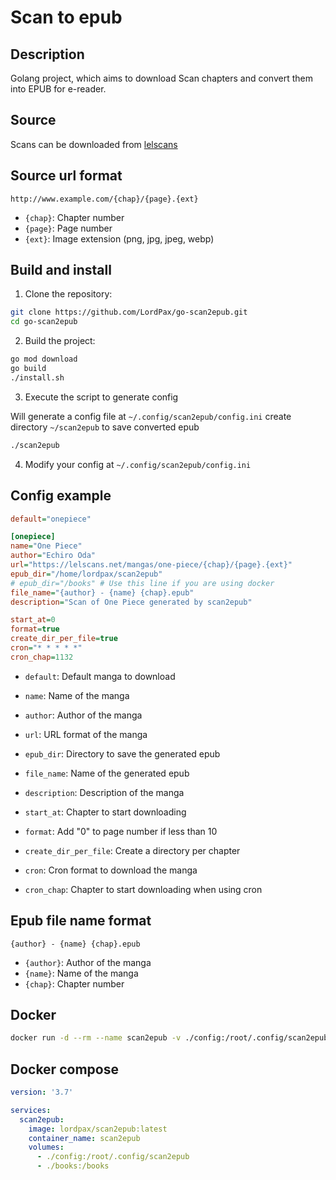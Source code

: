 # Scan to epub

## Description

Golang project, which aims to download Scan chapters and convert them into EPUB for e-reader.

## Source

Scans can be downloaded from [lelscans](https://lelscans.net/lecture-ligne-one-piece)

## Source url format

```
http://www.example.com/{chap}/{page}.{ext}
```

* `{chap}`: Chapter number
* `{page}`: Page number
* `{ext}`: Image extension (png, jpg, jpeg, webp)
 
## Build and install

1. Clone the repository:

```bash
git clone https://github.com/LordPax/go-scan2epub.git
cd go-scan2epub
```

2. Build the project:

```bash
go mod download
go build
./install.sh
```

3. Execute the script to generate config

Will generate a config file at `~/.config/scan2epub/config.ini` create directory `~/scan2epub` to save converted epub

```bash
./scan2epub
```

4. Modify your config at `~/.config/scan2epub/config.ini`

## Config example

```ini
default="onepiece"

[onepiece]
name="One Piece"
author="Echiro Oda"
url="https://lelscans.net/mangas/one-piece/{chap}/{page}.{ext}"
epub_dir="/home/lordpax/scan2epub"
# epub_dir="/books" # Use this line if you are using docker
file_name="{author} - {name} {chap}.epub"
description="Scan of One Piece generated by scan2epub"

start_at=0
format=true
create_dir_per_file=true
cron="* * * * *"
cron_chap=1132
```

* `default`: Default manga to download
* `name`: Name of the manga
* `author`: Author of the manga
* `url`: URL format of the manga
* `epub_dir`: Directory to save the generated epub
* `file_name`: Name of the generated epub
* `description`: Description of the manga

* `start_at`: Chapter to start downloading
* `format`: Add "0" to page number if less than 10
* `create_dir_per_file`: Create a directory per chapter
* `cron`: Cron format to download the manga
* `cron_chap`: Chapter to start downloading when using cron

## Epub file name format

```
{author} - {name} {chap}.epub
```

* `{author}`: Author of the manga
* `{name}`: Name of the manga
* `{chap}`: Chapter number

## Docker

```bash
docker run -d --rm --name scan2epub -v ./config:/root/.config/scan2epub -v ./books:/books lordpax/scan2epub:latest
```

## Docker compose

```yaml
version: '3.7'

services:
  scan2epub:
    image: lordpax/scan2epub:latest
    container_name: scan2epub
    volumes:
      - ./config:/root/.config/scan2epub
      - ./books:/books
```
